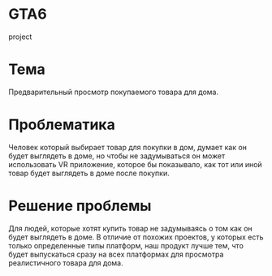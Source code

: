 # GTA6
project
# Тема
Предварительный просмотр покупаемого товара для дома.
# Проблематика 
Человек который выбирает товар для покупки в дом, думает как он будет выглядеть в доме, но чтобы не задумываться он может использовать VR приложение, которое бы показывало, как тот или иной товар будет выглядеть в доме после покупки.
# Решение проблемы 
 Для людей, которые хотят купить товар не задумываясь о том как он будет выглядеть в доме. В отличие от похожих проектов, у которых есть только определенные типы платформ, наш продукт лучше тем, что будет выпускаться сразу на всех платформах для просмотра реалистичного товара для дома. 
 
